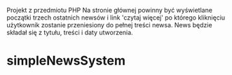 Projekt z przedmiotu PHP 
Na stronie głównej powinny być wyświetlane początki trzech ostatnich newsów i link 'czytaj więcej' po którego kliknięciu użytkownik zostanie przeniesiony do pełnej treści newsa. News będzie składał się z tytułu, treści i daty utworzenia.
# simpleNewsSystem